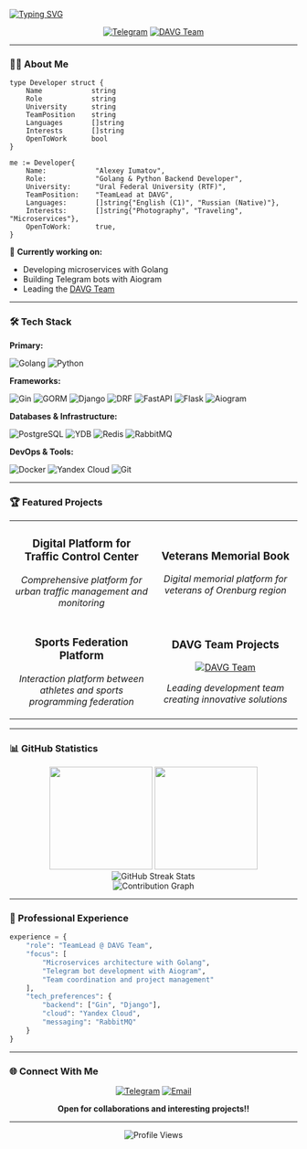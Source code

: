 <a href="https://git.io/typing-svg"><img src="https://readme-typing-svg.herokuapp.com?font=Fira+Code&size=32&duration=2800&pause=2000&color=A9FEF7&center=true&vCenter=true&width=940&lines=Hey+there!+I'm+Alexey+Iumatov+%F0%9F%91%8B;Golang+%26+Python+Backend+Developer;Building+Scalable+Microservices" alt="Typing SVG" /></a>
<div align="center">
  
  [![Telegram](https://img.shields.io/badge/Telegram-@monikre-2CA5E0?style=for-the-badge&logo=telegram&logoColor=white)](https://t.me/monikre)
  [![DAVG Team](https://img.shields.io/badge/DAVG-Team-181717?style=for-the-badge&logo=github&logoColor=white)](https://github.com/davg-team)
  
</div>

---

### 👨‍💻 About Me

```golang
type Developer struct {
    Name            string
    Role            string
    University      string
    TeamPosition    string
    Languages       []string
    Interests       []string
    OpenToWork      bool
}

me := Developer{
    Name:            "Alexey Iumatov",
    Role:            "Golang & Python Backend Developer",
    University:      "Ural Federal University (RTF)",
    TeamPosition:    "TeamLead at DAVG",
    Languages:       []string{"English (C1)", "Russian (Native)"},
    Interests:       []string{"Photography", "Traveling", "Microservices"},
    OpenToWork:      true,
}
```

🚀 **Currently working on:**

-   Developing microservices with Golang
-   Building Telegram bots with Aiogram
-   Leading the [DAVG Team](https://github.com/davg-team)

---

### 🛠️ Tech Stack

**Primary:**

![Golang](https://img.shields.io/badge/Go-00ADD8?style=for-the-badge&logo=go&logoColor=white)
![Python](https://img.shields.io/badge/Python-3776AB?style=for-the-badge&logo=python&logoColor=white)

**Frameworks:**

![Gin](https://img.shields.io/badge/Gin-00ADD8?style=for-the-badge&logo=go&logoColor=white)
![GORM](https://img.shields.io/badge/GORM-00ADD8?style=for-the-badge&logo=go&logoColor=white)
![Django](https://img.shields.io/badge/Django-092E20?style=for-the-badge&logo=django&logoColor=white)
![DRF](https://img.shields.io/badge/DRF-092E20?style=for-the-badge&logo=django&logoColor=white)
![FastAPI](https://img.shields.io/badge/FastAPI-009688?style=for-the-badge&logo=fastapi&logoColor=white)
![Flask](https://img.shields.io/badge/Flask-000000?style=for-the-badge&logo=flask&logoColor=white)
![Aiogram](https://img.shields.io/badge/Aiogram-2CA5E0?style=for-the-badge&logo=telegram&logoColor=white)

**Databases & Infrastructure:**

![PostgreSQL](https://img.shields.io/badge/PostgreSQL-316192?style=for-the-badge&logo=postgresql&logoColor=white)
![YDB](https://img.shields.io/badge/YDB-4053D6?style=for-the-badge&logo=yandex&logoColor=white)
![Redis](https://img.shields.io/badge/Redis-DC382D?style=for-the-badge&logo=redis&logoColor=white)
![RabbitMQ](https://img.shields.io/badge/RabbitMQ-FF6600?style=for-the-badge&logo=rabbitmq&logoColor=white)

**DevOps & Tools:**

![Docker](https://img.shields.io/badge/Docker-2496ED?style=for-the-badge&logo=docker&logoColor=white)
![Yandex Cloud](https://img.shields.io/badge/Yandex_Cloud-FF0000?style=for-the-badge&logo=yandex&logoColor=white)
![Git](https://img.shields.io/badge/Git-F05032?style=for-the-badge&logo=git&logoColor=white)

---

### 🏆 Featured Projects

<table>
  <tr>
    <td width="50%">
      <h3 align="center">Digital Platform for Traffic Control Center</h3>
      <div align="center">  
        <p>
          <em>Comprehensive platform for urban traffic management and monitoring</em>
        </p>
      </div>
    </td>
    <td width="50%">
      <h3 align="center">Veterans Memorial Book</h3>
      <div align="center">
        <p>
          <em>Digital memorial platform for veterans of Orenburg region</em>
        </p>
      </div>
    </td>
  </tr>
  <tr>
    <td width="50%">
      <h3 align="center">Sports Federation Platform</h3>
      <div align="center">
        <p>
          <em>Interaction platform between athletes and sports programming federation</em>
        </p>
      </div>
    </td>
    <td width="50%">
      <h3 align="center">DAVG Team Projects</h3>
      <div align="center">
        <a href="https://github.com/davg-team">
          <img src="https://img.shields.io/badge/View_Organization-181717?style=for-the-badge&logo=github&logoColor=white" alt="DAVG Team"/>
        </a>
        <p>
          <em>Leading development team creating innovative solutions</em>
        </p>
      </div>
    </td>
  </tr>
</table>

---

### 📊 GitHub Statistics

<div align="center">
  <img height="180em" src="https://github-readme-stats.vercel.app/api?username=alexeyumatov&show_icons=true&theme=tokyonight&include_all_commits=true&count_private=true&hide_border=true"/>
  <img height="180em" src="https://github-readme-stats.vercel.app/api/top-langs/?username=alexeyumatov&layout=compact&langs_count=8&theme=tokyonight&hide_border=true"/>
</div>

<div align="center">
  <img src="https://github-readme-streak-stats.herokuapp.com/?user=alexeyumatov&theme=tokyonight&hide_border=true" alt="GitHub Streak Stats"/>
</div>

<div align="center">
  <img src="https://github-readme-activity-graph.vercel.app/graph?username=alexeyumatov&theme=tokyo-night&hide_border=true&area=true" alt="Contribution Graph"/>
</div>

---

### 💼 Professional Experience

```python
experience = {
    "role": "TeamLead @ DAVG Team",
    "focus": [
        "Microservices architecture with Golang",
        "Telegram bot development with Aiogram",
        "Team coordination and project management"
    ],
    "tech_preferences": {
        "backend": ["Gin", "Django"],
        "cloud": "Yandex Cloud",
        "messaging": "RabbitMQ"
    }
}
```

---

### 🌐 Connect With Me

<div align="center">
  
  [![Telegram](https://img.shields.io/badge/Telegram-2CA5E0?style=for-the-badge&logo=telegram&logoColor=white)](https://t.me/monikre)
  [![Email](https://img.shields.io/badge/Email-D14836?style=for-the-badge&logo=gmail&logoColor=white)](mailto:Alex.uma2007@yandex.ru)
  
  **Open for collaborations and interesting projects!!**
  
</div>

---

<div align="center">
  <img src="https://komarev.com/ghpvc/?username=alexeyumatov&color=blueviolet&style=for-the-badge&label=Profile+Views" alt="Profile Views"/>
</div>
